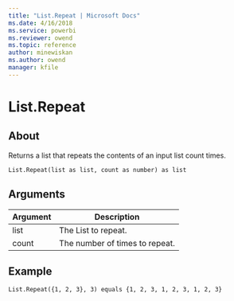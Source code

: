 ```yaml
---
title: "List.Repeat | Microsoft Docs"
ms.date: 4/16/2018
ms.service: powerbi
ms.reviewer: owend
ms.topic: reference
author: minewiskan
ms.author: owend
manager: kfile
---
```

# List.Repeat

  
## About  
Returns a list that repeats the contents of an input list count times.  
  
```  
List.Repeat(list as list, count as number) as list  
```  
  
## Arguments  
  
|Argument|Description|  
|------------|---------------|  
|list|The List to repeat.|  
|count|The number of times to repeat.|  
  
## <a name="__goback"></a>Example  
  
```  
List.Repeat({1, 2, 3}, 3) equals {1, 2, 3, 1, 2, 3, 1, 2, 3}  
```  
